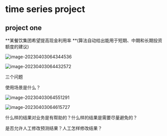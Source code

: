 # time series  project 

## project one 

**某餐饮集团希望提高现金利用率 **(算法自动给出能用于短期、中期和长期投资额度的建议)

![image-20230403064344536](C:\Users\ASUS\AppData\Roaming\Typora\typora-user-images\image-20230403064344536.png)

![image-20230403064432572](C:\Users\ASUS\AppData\Roaming\Typora\typora-user-images\image-20230403064432572.png)

 三个问题

使用场景是什么？

![image-20230403064551291](C:\Users\ASUS\AppData\Roaming\Typora\typora-user-images\image-20230403064551291.png)

![image-20230403064615727](C:\Users\ASUS\AppData\Roaming\Typora\typora-user-images\image-20230403064615727.png)

什么样的结果对业务是有帮助的？什么样的结果是需要尽量避免的？

是否允许人工修改预测结果？人工怎样修改结果？